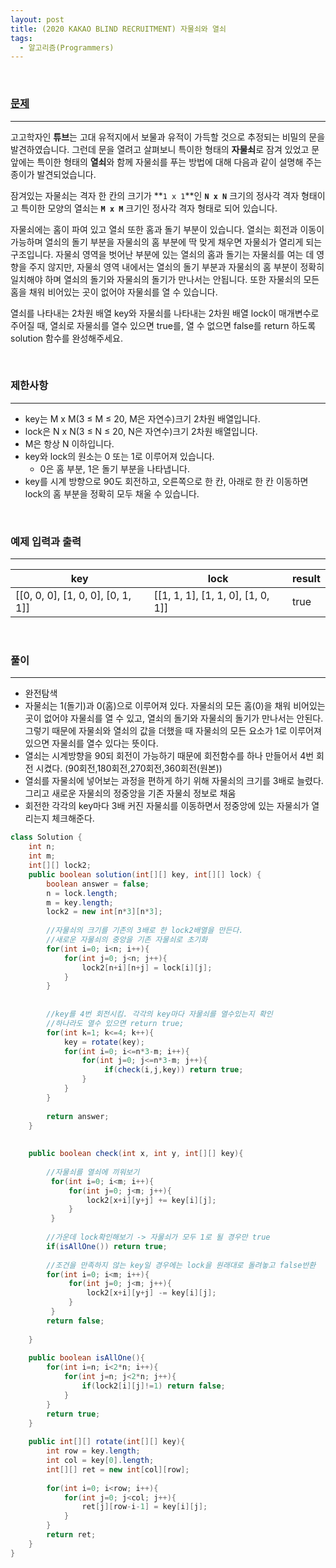 ```yaml
---
layout: post
title: (2020 KAKAO BLIND RECRUITMENT) 자물쇠와 열쇠
tags:
  - 알고리즘(Programmers)
---
```


<br>

### [문제](https://programmers.co.kr/learn/courses/30/lessons/60059)

---

고고학자인 **튜브**는 고대 유적지에서 보물과 유적이 가득할 것으로 추정되는 비밀의 문을 발견하였습니다. 그런데 문을 열려고 살펴보니 특이한 형태의 **자물쇠**로 잠겨 있었고 문 앞에는 특이한 형태의 **열쇠**와 함께 자물쇠를 푸는 방법에 대해 다음과 같이 설명해 주는 종이가 발견되었습니다.

잠겨있는 자물쇠는 격자 한 칸의 크기가 **`1 x 1`**인 **`N x N`** 크기의 정사각 격자 형태이고 특이한 모양의 열쇠는 **`M x M`** 크기인 정사각 격자 형태로 되어 있습니다.

자물쇠에는 홈이 파여 있고 열쇠 또한 홈과 돌기 부분이 있습니다. 열쇠는 회전과 이동이 가능하며 열쇠의 돌기 부분을 자물쇠의 홈 부분에 딱 맞게 채우면 자물쇠가 열리게 되는 구조입니다. 자물쇠 영역을 벗어난 부분에 있는 열쇠의 홈과 돌기는 자물쇠를 여는 데 영향을 주지 않지만, 자물쇠 영역 내에서는 열쇠의 돌기 부분과 자물쇠의 홈 부분이 정확히 일치해야 하며 열쇠의 돌기와 자물쇠의 돌기가 만나서는 안됩니다. 또한 자물쇠의 모든 홈을 채워 비어있는 곳이 없어야 자물쇠를 열 수 있습니다.

열쇠를 나타내는 2차원 배열 key와 자물쇠를 나타내는 2차원 배열 lock이 매개변수로 주어질 때, 열쇠로 자물쇠를 열수 있으면 true를, 열 수 없으면 false를 return 하도록 solution 함수를 완성해주세요.

<br>

### 제한사항

---

- key는 M x M(3 ≤ M ≤ 20, M은 자연수)크기 2차원 배열입니다.
- lock은 N x N(3 ≤ N ≤ 20, N은 자연수)크기 2차원 배열입니다.
- M은 항상 N 이하입니다.
- key와 lock의 원소는 0 또는 1로 이루어져 있습니다.
  - 0은 홈 부분, 1은 돌기 부분을 나타냅니다.
- key를 시계 방향으로 90도 회전하고, 오른쪽으로 한 칸, 아래로 한 칸 이동하면 lock의 홈 부분을 정확히 모두 채울 수 있습니다.

<br>

### 예제 입력과 출력

---

| key                               | lock                              | result |
| --------------------------------- | --------------------------------- | ------ |
| [[0, 0, 0], [1, 0, 0], [0, 1, 1]] | [[1, 1, 1], [1, 1, 0], [1, 0, 1]] | true   |

<br>

### 풀이

---

- 완전탐색
- 자물쇠는 1(돌기)과 0(홈)으로 이루어져 있다. 자물쇠의 모든 홈(0)을 채워 비어있는 곳이 없어야 자물쇠를 열 수 있고, 열쇠의 돌기와 자물쇠의 돌기가 만나서는 안된다. 그렇기 때문에 자물쇠와 열쇠의 값을 더했을 때 자물쇠의 모든 요소가 1로 이루어져 있으면 자물쇠를 열수 있다는 뜻이다. 
- 열쇠는 시계방향을 90되 회전이 가능하기 때문에 회전함수를 하나 만들어서 4번 회전 시켰다. (90회전,180회전,270회전,360회전(원본))
- 열쇠를 자물쇠에 넣어보는 과정을 편하게 하기 위해 자물쇠의 크기를 3배로 늘렸다. 그리고 새로운 자물쇠의 정중앙을 기존 자물쇠 정보로 채움
- 회전한 각각의 key마다 3배 커진 자물쇠를 이동하면서 정중앙에 있는 자물쇠가 열리는지 체크해준다. 

```java
class Solution {
    int n;
    int m;
    int[][] lock2;
    public boolean solution(int[][] key, int[][] lock) {
        boolean answer = false;
        n = lock.length;
        m = key.length;
        lock2 = new int[n*3][n*3];
        
        //자물쇠의 크기를 기존의 3배로 한 lock2배열을 만든다.
        //새로운 자물쇠의 중앙을 기존 자물쇠로 초기화
        for(int i=0; i<n; i++){
            for(int j=0; j<n; j++){
                lock2[n+i][n+j] = lock[i][j];
            }
        }
      
        
        //key를 4번 회전시킴. 각각의 key마다 자물쇠를 열수있는지 확인
        //하나라도 열수 있으면 return true;
        for(int k=1; k<=4; k++){
            key = rotate(key);
            for(int i=0; i<=n*3-m; i++){
                for(int j=0; j<=n*3-m; j++){
                     if(check(i,j,key)) return true;
                }
            }
        }
        
        return answer;
    }
  
  
    public boolean check(int x, int y, int[][] key){
         
        //자물쇠를 열쇠에 끼워보기 
         for(int i=0; i<m; i++){
             for(int j=0; j<m; j++){
                 lock2[x+i][y+j] += key[i][j];
             }
         }
         
        //가운데 lock확인해보기 -> 자물쇠가 모두 1로 될 경우만 true
        if(isAllOne()) return true;
        
        //조건을 만족하지 않는 key일 경우에는 lock을 원래대로 돌려놓고 false반환
        for(int i=0; i<m; i++){
             for(int j=0; j<m; j++){
                 lock2[x+i][y+j] -= key[i][j];
             }
         }
        return false; 
        
    }
   
    public boolean isAllOne(){
        for(int i=n; i<2*n; i++){
            for(int j=n; j<2*n; j++){
                if(lock2[i][j]!=1) return false;
            }
        }
        return true;
    }
    
    public int[][] rotate(int[][] key){
        int row = key.length;
        int col = key[0].length;
        int[][] ret = new int[col][row];
        
        for(int i=0; i<row; i++){
            for(int j=0; j<col; j++){
                ret[j][row-i-1] = key[i][j];
            }
        }
        return ret; 
    }
}
```

